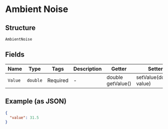 
# Ambient Noise

## Structure

`AmbientNoise`

## Fields

| Name | Type | Tags | Description | Getter | Setter |
|  --- | --- | --- | --- | --- | --- |
| `Value` | `double` | Required | - | double getValue() | setValue(double value) |

## Example (as JSON)

```json
{
  "value": 31.5
}
```

